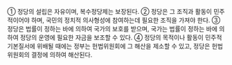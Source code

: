 ① 정당의 설립은 자유이며, 복수정당제는 보장된다.
② 정당은 그 조직과 활동이 민주적이어야 하며, 국민의 정치적 의사형성에 참여하는데 필요한 조직을 가져야 한다.
③ 정당은 법률이 정하는 바에 의하여 국가의 보호를 받으며, 국가는 법률이 정하는 바에 의하여 정당의 운영에 필요한 자금을 보조할 수 있다.
④ 정당의 목적이나 활동이 민주적 기본질서에 위배될 때에는 정부는 헌법위원회에 그 해산을 제소할 수 있고, 정당은 헌법위원회의 결정에 의하여 해산된다.
